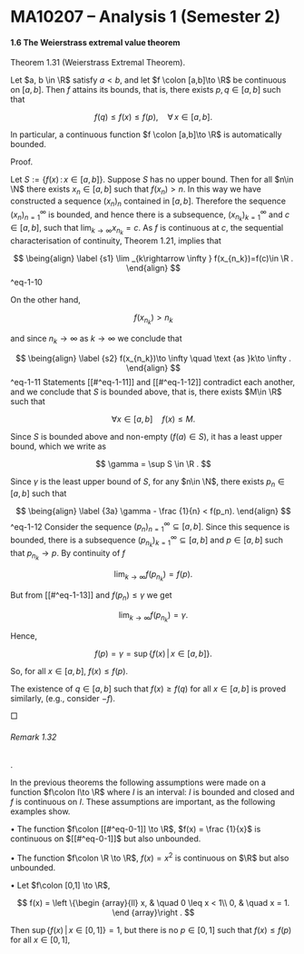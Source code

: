 MA10207 – Analysis 1 (Semester 2)
=================================

#### 1.6 The Weierstrass extremal value theorem

Theorem 1.31 (Weierstrass Extremal Theorem). 

Let $a, b \in \R$ satisfy $a<b$, and let $f \colon [a,b]\to \R$ be continuous on $[a,b]$. Then $f$ attains its bounds, that is, there exists $p, q \in [a,b]$ such that

$$ f(q) \leq f(x) \leq f(p), \quad \forall \, x \in [a,b]. $$

In particular, a continuous function $f \colon [a,b]\to \R$ is automatically bounded.

Proof.

Let $S:=\{f(x)\,:\,x\in [a,\,b]\}$. Suppose $S$ has no upper bound. Then for all $n\in \N$ there exists $x_n \in [a,b]$ such that $f(x_n)> n$. In this way we have constructed a sequence $(x_n)_n$ contained in $[a,b]$. Therefore the sequence $(x_n)_{n=1}^\infty$ is bounded, and hence there is a subsequence, $(x_{n_k})_{k=1}^\infty$ and $c \in [a,b]$, such that $\displaystyle \lim _{k\to \infty }x_{n_k} = c$. As $f$ is continuous at $c$, the sequential characterisation of continuity, Theorem 1.21, implies that


$$ \being{align} \label {s1} \lim _{k\rightarrow \infty } f(x_{n_k})=f(c)\in \R . \end{align} $$
^eq-1-10


On the other hand,

$$ f(x_{n_k})>n_{k} $$

and since $n_k\to \infty$ as $k\to \infty$ we conclude that


$$ \being{align} \label {s2} f(x_{n_k})\to \infty \quad \text {as }k\to \infty . \end{align} $$
^eq-1-11
 Statements [[#^eq-1-11]] and [[#^eq-1-12]] contradict each another, and we conclude that $S$ is bounded above, that is, there exists $M\in \R$ such that

$$ \forall x\in [a,\,b]\quad f(x)\leq M. $$

Since $S$ is bounded above and non-empty ($f(a)\in S$), it has a least upper bound, which we write as

$$ \gamma = \sup S \in \R . $$

Since $\gamma$ is the least upper bound of $S$, for any $n\in \N$, there exists $p_n \in [a,b]$ such that


$$ \being{align} \label {3a} \gamma - \frac {1}{n} < f(p_n). \end{align} $$
^eq-1-12
 Consider the sequence $(p_n)_{n=1}^\infty \subseteq [a,b]$. Since this sequence is bounded, there is a subsequence $(p_{n_k})_{k=1}^\infty \subseteq [a,b]$ and $p \in [a,b]$ such that $p_{n_k} \to p$. By continuity of $f$

$$ \lim _{k\to \infty } f(p_{n_k}) = f(p). $$

But from [[#^eq-1-13]] and $f(p_n) \leq \gamma$ we get

$$ \lim _{k\to \infty }f(p_{n_k}) = \gamma . $$

Hence,

$$ f(p) = \gamma = \sup \left \{f(x) \, | \, x \in [a,b]\right \}. $$

So, for all $x\in [a,\,b]$, $f(x) \leq f(p)$.

The existence of $q\in [a,\,b]$ such that $f(x)\geq f(q)$ for all $x\in [a,\,b]$ is proved similarly, (e.g., consider $-f$).

 □

###### Remark 1.32

. 

In the previous theorems the following assumptions were made on a function $f\colon I\to \R$ where $I$ is an interval: $I$ is bounded and closed and $f$ is continuous on $I$. These assumptions are important, as the following examples show.

• The function $f\colon [[#^eq-0-1]] \to \R$, $f(x) = \frac {1}{x}$ is continuous on $[[#^eq-0-1]]$ but also unbounded.

• The function $f\colon \R \to \R$, $f(x) = x^2$ is continuous on $\R$ but also unbounded.

• Let $f\colon [0,1] \to \R$,

$$ f(x) = \left \{\begin {array}{ll} x, & \quad 0 \leq x < 1\\ 0, & \quad x = 1. \end {array}\right . $$

Then $\sup \{f(x)\,|\,x\in [0,\,1]\}=1$, but there is no $p \in [0,1]$ such that $f(x) \leq f(p)$ for all $x \in [0,1]$,